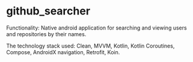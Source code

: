 # github_searcher
Functionality:
    Native android application for searching and viewing users and repositories by their names.

The technology stack used:
    Clean, MVVM, Kotlin, Kotlin Coroutines, Compose, AndroidX navigation, Retrofit, Koin. 
